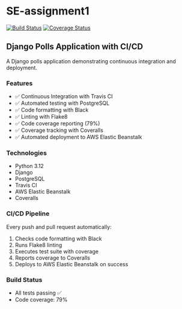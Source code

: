 # SE-assignment1

[![Build Status](https://app.travis-ci.com/HarshithKoriRaj/SE-assignment1.svg?token=1AKCfpU9pvpVUchYqqZV&branch=main)](https://app.travis-ci.com/HarshithKoriRaj/SE-assignment1)
[![Coverage Status](https://coveralls.io/repos/github/HarshithKoriRaj/SE-assignment1/badge.svg?branch=add-readme-badges)](https://coveralls.io/github/HarshithKoriRaj/SE-assignment1?branch=add-readme-badges)

## Django Polls Application with CI/CD

A Django polls application demonstrating continuous integration and deployment.

### Features
- ✅ Continuous Integration with Travis CI
- ✅ Automated testing with PostgreSQL
- ✅ Code formatting with Black
- ✅ Linting with Flake8
- ✅ Code coverage reporting (79%)
- ✅ Coverage tracking with Coveralls
- ✅ Automated deployment to AWS Elastic Beanstalk

### Technologies
- Python 3.12
- Django
- PostgreSQL
- Travis CI
- AWS Elastic Beanstalk
- Coveralls

### CI/CD Pipeline
Every push and pull request automatically:
1. Checks code formatting with Black
2. Runs Flake8 linting
3. Executes test suite with coverage
4. Reports coverage to Coveralls
5. Deploys to AWS Elastic Beanstalk on success

### Build Status
- All tests passing ✅
- Code coverage: 79%
